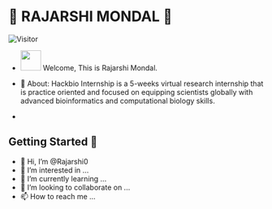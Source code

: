 
# :stars: **RAJARSHI MONDAL** :stars:
   ![Visitor](https://visitor-badge.laobi.icu/badge?page_id=https://github.com/Rajarshi0/Rajarshi0.git)
- <img src="https://raw.githubusercontent.com/MartinHeinz/MartinHeinz/master/wave.gif" width="40px"> Welcome, This is Rajarshi Mondal.
- 🌱 About: Hackbio Internship is a 5-weeks virtual research internship that is practice oriented and focused on equipping scientists globally with advanced bioinformatics and      computational biology skills.

- 


## Getting Started :scroll:

- 👋 Hi, I’m @Rajarshi0
- 👀 I’m interested in ...
- 🌱 I’m currently learning ...
- 💞️ I’m looking to collaborate on ...
- 📫 How to reach me ...

<!---
Rajarshi0/Rajarshi0 is a ✨ special ✨ repository because its `README.md` (this file) appears on your GitHub profile.
You can click the Preview link to take a look at your changes.
--->
